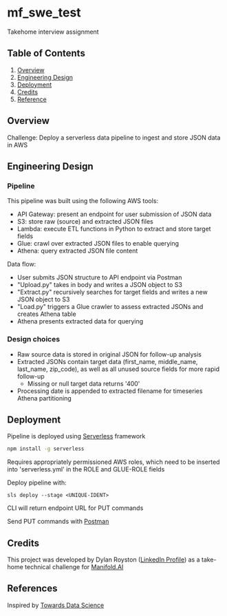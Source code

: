# mf_swe_test
Takehome interview assignment

## Table of Contents
1. [Overview](#about)
2. [Engineering Design](#engineering-design)
3. [Deployment](#deployment)
4. [Credits](#credits)
5. [Reference](#references)


## Overview

Challenge: Deploy a serverless data pipeline to ingest and store JSON data in AWS

## Engineering Design

### Pipeline

This pipeline was built using the following AWS tools:
 - API Gateway: present an endpoint for user submission of JSON data
 - S3: store raw (source) and extracted JSON files
 - Lambda: execute ETL functions in Python to extract and store target fields
 - Glue: crawl over extracted JSON files to enable querying
 - Athena: query extracted JSON file content

Data flow:
 - User submits JSON structure to API endpoint via Postman
 - "Upload.py" takes in body and writes a JSON object to S3
 - "Extract.py" recursively searches for target fields and writes a new JSON object to S3
 - "Load.py" triggers a Glue crawler to assess extracted JSONs and creates Athena table
 - Athena presents extracted data for querying
 
 
### Design choices
 - Raw source data is stored in original JSON for follow-up analysis
 - Extracted JSONs contain target data (first_name, middle_name, last_name, zip_code), as well as all unused source fields for more rapid follow-up
	- Missing or null target data returns '400'
 - Processing date is appended to extracted filename for timeseries Athena partitioning

## Deployment

Pipeline is deployed using [Serverless](https://www.serverless.com/) framework
```bash
npm install -g serverless
```

Requires appropriately permissioned AWS roles, which need to be inserted into 'serverless.yml' in the ROLE and GLUE-ROLE fields

Deploy pipeline with:
```
sls deploy --stage <UNIQUE-IDENT>
```
CLI will return endpoint URL for PUT commands


Send PUT commands with [Postman](https://www.postman.com/)


## Credits

This project was developed by Dylan Royston ([LinkedIn Profile](https://www.linkedin.com/in/dylanroyston/)) as a take-home technical challenge for [Manifold.AI](https://www.manifold.ai/manifold)

## References

Inspired by [Towards Data Science](https://towardsdatascience.com/build-a-serverless-data-pipeline-on-aws-7c7d498d9707)




